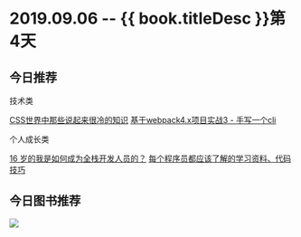 # 2019.09.06 -- {{ book.titleDesc }}第4天


## 今日推荐

技术类

[CSS世界中那些说起来很冷的知识](https://juejin.im/post/5b406f40e51d45194832b759)
[基于webpack4.x项目实战3 - 手写一个cli](https://juejin.im/post/5cc5c9f0e51d456e55623bac)


个人成长类

[16 岁的我是如何成为全栈开发人员的？](https://www.infoq.cn/article/hmD4jK4tg1XsoxEsADJp)
[每个程序员都应该了解的学习资料、代码技巧](https://www.infoq.cn/article/DN33KP6pV05Av9NzCjfX)


## 今日图书推荐

![](http://img0.imgtn.bdimg.com/it/u=1341343830,1244843748&fm=26&gp=0.jpg)